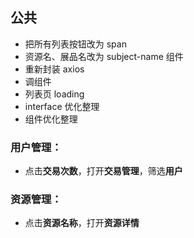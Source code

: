 ## 公共

- 把所有列表按钮改为 span
- 资源名、展品名改为 subject-name 组件
- 重新封装 axios
- 调组件
- 列表页 loading
- interface 优化整理
- 组件优化整理

### 用户管理：

- 点击**交易次数**，打开**交易管理**，筛选**用户**

### 资源管理：

- 点击**资源名称**，打开**资源详情**

